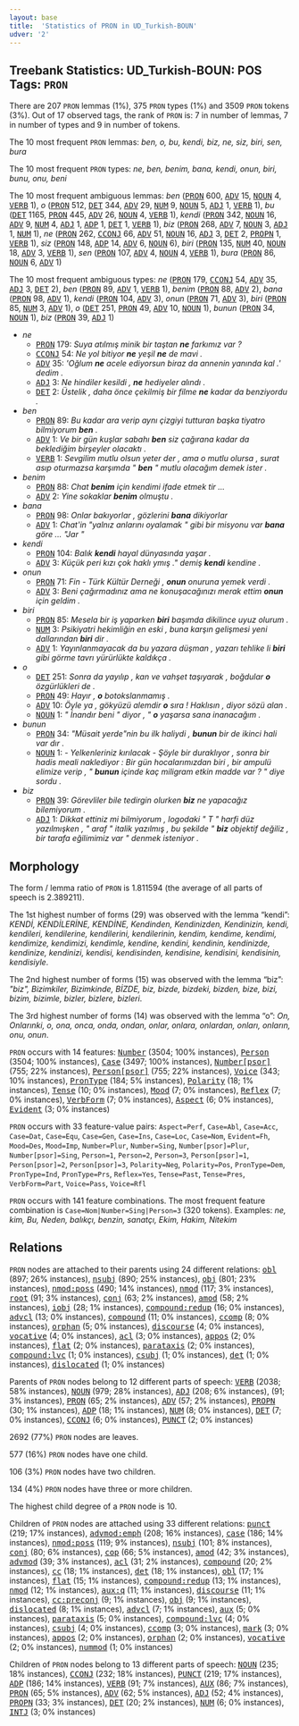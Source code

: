 ```yaml
---
layout: base
title:  'Statistics of PRON in UD_Turkish-BOUN'
udver: '2'
---
```


## Treebank Statistics: UD_Turkish-BOUN: POS Tags: `PRON`

There are 207 `PRON` lemmas (1%), 375 `PRON` types (1%) and 3509 `PRON` tokens (3%).
Out of 17 observed tags, the rank of `PRON` is: 7 in number of lemmas, 7 in number of types and 9 in number of tokens.

The 10 most frequent `PRON` lemmas: <em>ben, o, bu, kendi, biz, ne, siz, biri, sen, bura</em>

The 10 most frequent `PRON` types:  <em>ne, ben, benim, bana, kendi, onun, biri, bunu, onu, beni</em>

The 10 most frequent ambiguous lemmas: <em>ben</em> (<tt><a href="tr_boun-pos-PRON.html">PRON</a></tt> 600, <tt><a href="tr_boun-pos-ADV.html">ADV</a></tt> 15, <tt><a href="tr_boun-pos-NOUN.html">NOUN</a></tt> 4, <tt><a href="tr_boun-pos-VERB.html">VERB</a></tt> 1), <em>o</em> (<tt><a href="tr_boun-pos-PRON.html">PRON</a></tt> 512, <tt><a href="tr_boun-pos-DET.html">DET</a></tt> 344, <tt><a href="tr_boun-pos-ADV.html">ADV</a></tt> 29, <tt><a href="tr_boun-pos-NUM.html">NUM</a></tt> 9, <tt><a href="tr_boun-pos-NOUN.html">NOUN</a></tt> 5, <tt><a href="tr_boun-pos-ADJ.html">ADJ</a></tt> 1, <tt><a href="tr_boun-pos-VERB.html">VERB</a></tt> 1), <em>bu</em> (<tt><a href="tr_boun-pos-DET.html">DET</a></tt> 1165, <tt><a href="tr_boun-pos-PRON.html">PRON</a></tt> 445, <tt><a href="tr_boun-pos-ADV.html">ADV</a></tt> 26, <tt><a href="tr_boun-pos-NOUN.html">NOUN</a></tt> 4, <tt><a href="tr_boun-pos-VERB.html">VERB</a></tt> 1), <em>kendi</em> (<tt><a href="tr_boun-pos-PRON.html">PRON</a></tt> 342, <tt><a href="tr_boun-pos-NOUN.html">NOUN</a></tt> 16, <tt><a href="tr_boun-pos-ADV.html">ADV</a></tt> 9, <tt><a href="tr_boun-pos-NUM.html">NUM</a></tt> 4, <tt><a href="tr_boun-pos-ADJ.html">ADJ</a></tt> 1, <tt><a href="tr_boun-pos-ADP.html">ADP</a></tt> 1, <tt><a href="tr_boun-pos-DET.html">DET</a></tt> 1, <tt><a href="tr_boun-pos-VERB.html">VERB</a></tt> 1), <em>biz</em> (<tt><a href="tr_boun-pos-PRON.html">PRON</a></tt> 268, <tt><a href="tr_boun-pos-ADV.html">ADV</a></tt> 7, <tt><a href="tr_boun-pos-NOUN.html">NOUN</a></tt> 3, <tt><a href="tr_boun-pos-ADJ.html">ADJ</a></tt> 1, <tt><a href="tr_boun-pos-NUM.html">NUM</a></tt> 1), <em>ne</em> (<tt><a href="tr_boun-pos-PRON.html">PRON</a></tt> 262, <tt><a href="tr_boun-pos-CCONJ.html">CCONJ</a></tt> 66, <tt><a href="tr_boun-pos-ADV.html">ADV</a></tt> 51, <tt><a href="tr_boun-pos-NOUN.html">NOUN</a></tt> 16, <tt><a href="tr_boun-pos-ADJ.html">ADJ</a></tt> 3, <tt><a href="tr_boun-pos-DET.html">DET</a></tt> 2, <tt><a href="tr_boun-pos-PROPN.html">PROPN</a></tt> 1, <tt><a href="tr_boun-pos-VERB.html">VERB</a></tt> 1), <em>siz</em> (<tt><a href="tr_boun-pos-PRON.html">PRON</a></tt> 148, <tt><a href="tr_boun-pos-ADP.html">ADP</a></tt> 14, <tt><a href="tr_boun-pos-ADV.html">ADV</a></tt> 6, <tt><a href="tr_boun-pos-NOUN.html">NOUN</a></tt> 6), <em>biri</em> (<tt><a href="tr_boun-pos-PRON.html">PRON</a></tt> 135, <tt><a href="tr_boun-pos-NUM.html">NUM</a></tt> 40, <tt><a href="tr_boun-pos-NOUN.html">NOUN</a></tt> 18, <tt><a href="tr_boun-pos-ADV.html">ADV</a></tt> 3, <tt><a href="tr_boun-pos-VERB.html">VERB</a></tt> 1), <em>sen</em> (<tt><a href="tr_boun-pos-PRON.html">PRON</a></tt> 107, <tt><a href="tr_boun-pos-ADV.html">ADV</a></tt> 4, <tt><a href="tr_boun-pos-NOUN.html">NOUN</a></tt> 4, <tt><a href="tr_boun-pos-VERB.html">VERB</a></tt> 1), <em>bura</em> (<tt><a href="tr_boun-pos-PRON.html">PRON</a></tt> 86, <tt><a href="tr_boun-pos-NOUN.html">NOUN</a></tt> 6, <tt><a href="tr_boun-pos-ADV.html">ADV</a></tt> 1)

The 10 most frequent ambiguous types:  <em>ne</em> (<tt><a href="tr_boun-pos-PRON.html">PRON</a></tt> 179, <tt><a href="tr_boun-pos-CCONJ.html">CCONJ</a></tt> 54, <tt><a href="tr_boun-pos-ADV.html">ADV</a></tt> 35, <tt><a href="tr_boun-pos-ADJ.html">ADJ</a></tt> 3, <tt><a href="tr_boun-pos-DET.html">DET</a></tt> 2), <em>ben</em> (<tt><a href="tr_boun-pos-PRON.html">PRON</a></tt> 89, <tt><a href="tr_boun-pos-ADV.html">ADV</a></tt> 1, <tt><a href="tr_boun-pos-VERB.html">VERB</a></tt> 1), <em>benim</em> (<tt><a href="tr_boun-pos-PRON.html">PRON</a></tt> 88, <tt><a href="tr_boun-pos-ADV.html">ADV</a></tt> 2), <em>bana</em> (<tt><a href="tr_boun-pos-PRON.html">PRON</a></tt> 98, <tt><a href="tr_boun-pos-ADV.html">ADV</a></tt> 1), <em>kendi</em> (<tt><a href="tr_boun-pos-PRON.html">PRON</a></tt> 104, <tt><a href="tr_boun-pos-ADV.html">ADV</a></tt> 3), <em>onun</em> (<tt><a href="tr_boun-pos-PRON.html">PRON</a></tt> 71, <tt><a href="tr_boun-pos-ADV.html">ADV</a></tt> 3), <em>biri</em> (<tt><a href="tr_boun-pos-PRON.html">PRON</a></tt> 85, <tt><a href="tr_boun-pos-NUM.html">NUM</a></tt> 3, <tt><a href="tr_boun-pos-ADV.html">ADV</a></tt> 1), <em>o</em> (<tt><a href="tr_boun-pos-DET.html">DET</a></tt> 251, <tt><a href="tr_boun-pos-PRON.html">PRON</a></tt> 49, <tt><a href="tr_boun-pos-ADV.html">ADV</a></tt> 10, <tt><a href="tr_boun-pos-NOUN.html">NOUN</a></tt> 1), <em>bunun</em> (<tt><a href="tr_boun-pos-PRON.html">PRON</a></tt> 34, <tt><a href="tr_boun-pos-NOUN.html">NOUN</a></tt> 1), <em>biz</em> (<tt><a href="tr_boun-pos-PRON.html">PRON</a></tt> 39, <tt><a href="tr_boun-pos-ADJ.html">ADJ</a></tt> 1)


* <em>ne</em>
  * <tt><a href="tr_boun-pos-PRON.html">PRON</a></tt> 179: <em>Suya atılmış minik bir taştan <b>ne</b> farkımız var ?</em>
  * <tt><a href="tr_boun-pos-CCONJ.html">CCONJ</a></tt> 54: <em>Ne yol bitiyor <b>ne</b> yeşil <b>ne</b> de mavi .</em>
  * <tt><a href="tr_boun-pos-ADV.html">ADV</a></tt> 35: <em>'Oğlum <b>ne</b> acele ediyorsun biraz da annenin yanında kal .' dedim .</em>
  * <tt><a href="tr_boun-pos-ADJ.html">ADJ</a></tt> 3: <em>Ne hindiler kesildi , <b>ne</b> hediyeler alındı .</em>
  * <tt><a href="tr_boun-pos-DET.html">DET</a></tt> 2: <em>Üstelik , daha önce çekilmiş bir filme <b>ne</b> kadar da benziyordu .</em>
* <em>ben</em>
  * <tt><a href="tr_boun-pos-PRON.html">PRON</a></tt> 89: <em>Bu kadar ara verip aynı çizgiyi tutturan başka tiyatro bilmiyorum <b>ben</b> .</em>
  * <tt><a href="tr_boun-pos-ADV.html">ADV</a></tt> 1: <em>Ve bir gün kuşlar sabahı <b>ben</b> siz çağırana kadar da beklediğim birşeyler olacaktı .</em>
  * <tt><a href="tr_boun-pos-VERB.html">VERB</a></tt> 1: <em>Sevgilim mutlu olsun yeter der , ama o mutlu olursa , surat asıp oturmazsa karşımda " <b>ben</b> " mutlu olacağım demek ister .</em>
* <em>benim</em>
  * <tt><a href="tr_boun-pos-PRON.html">PRON</a></tt> 88: <em>Chat <b>benim</b> için kendimi ifade etmek tir ...</em>
  * <tt><a href="tr_boun-pos-ADV.html">ADV</a></tt> 2: <em>Yine sokaklar <b>benim</b> olmuştu .</em>
* <em>bana</em>
  * <tt><a href="tr_boun-pos-PRON.html">PRON</a></tt> 98: <em>Onlar bakıyorlar , gözlerini <b>bana</b> dikiyorlar</em>
  * <tt><a href="tr_boun-pos-ADV.html">ADV</a></tt> 1: <em>Chat'in "yalnız anlarını oyalamak " gibi bir misyonu var <b>bana</b> göre ... "Jar "</em>
* <em>kendi</em>
  * <tt><a href="tr_boun-pos-PRON.html">PRON</a></tt> 104: <em>Balık <b>kendi</b> hayal dünyasında yaşar .</em>
  * <tt><a href="tr_boun-pos-ADV.html">ADV</a></tt> 3: <em>Küçük peri kızı çok haklı ymış ." demiş <b>kendi</b> kendine .</em>
* <em>onun</em>
  * <tt><a href="tr_boun-pos-PRON.html">PRON</a></tt> 71: <em>Fin - Türk Kültür Derneği , <b>onun</b> onuruna yemek verdi .</em>
  * <tt><a href="tr_boun-pos-ADV.html">ADV</a></tt> 3: <em>Beni çağırmadınız ama ne konuşacağınızı merak ettim <b>onun</b> için geldim .</em>
* <em>biri</em>
  * <tt><a href="tr_boun-pos-PRON.html">PRON</a></tt> 85: <em>Mesela bir iş yaparken <b>biri</b> başımda dikilince uyuz olurum .</em>
  * <tt><a href="tr_boun-pos-NUM.html">NUM</a></tt> 3: <em>Psikiyatri hekimliğin en eski , buna karşın gelişmesi yeni dallarından <b>biri</b> dir .</em>
  * <tt><a href="tr_boun-pos-ADV.html">ADV</a></tt> 1: <em>Yayınlanmayacak da bu yazara düşman , yazarı tehlike li <b>biri</b> gibi görme tavrı yürürlükte kaldıkça .</em>
* <em>o</em>
  * <tt><a href="tr_boun-pos-DET.html">DET</a></tt> 251: <em>Sonra da yayılıp , kan ve vahşet taşıyarak , boğdular <b>o</b> özgürlükleri de .</em>
  * <tt><a href="tr_boun-pos-PRON.html">PRON</a></tt> 49: <em>Hayır , <b>o</b> botokslanmamış .</em>
  * <tt><a href="tr_boun-pos-ADV.html">ADV</a></tt> 10: <em>Öyle ya , gökyüzü alemdir <b>o</b> sıra ! Haklısın , diyor sözü alan .</em>
  * <tt><a href="tr_boun-pos-NOUN.html">NOUN</a></tt> 1: <em>" İnandır beni " diyor , " <b>o</b> yaşarsa sana inanacağım .</em>
* <em>bunun</em>
  * <tt><a href="tr_boun-pos-PRON.html">PRON</a></tt> 34: <em>"Müsait yerde"nin bu ilk haliydi , <b>bunun</b> bir de ikinci hali var dır .</em>
  * <tt><a href="tr_boun-pos-NOUN.html">NOUN</a></tt> 1: <em>- Yelkenleriniz kırılacak - Şöyle bir duraklıyor , sonra bir hadis meali naklediyor : Bir gün hocalarımızdan biri , bir ampulü elimize verip , " <b>bunun</b> içinde kaç miligram etkin madde var ? " diye sordu .</em>
* <em>biz</em>
  * <tt><a href="tr_boun-pos-PRON.html">PRON</a></tt> 39: <em>Görevliler bile tedirgin olurken <b>biz</b> ne yapacağız bilemiyorum .</em>
  * <tt><a href="tr_boun-pos-ADJ.html">ADJ</a></tt> 1: <em>Dikkat ettiniz mi bilmiyorum , logodaki " T " harfi düz yazılmışken , " araf " italik yazılmış , bu şekilde " <b>biz</b> objektif değiliz , bir tarafa eğilimimiz var " denmek isteniyor .</em>

## Morphology

The form / lemma ratio of `PRON` is 1.811594 (the average of all parts of speech is 2.389211).

The 1st highest number of forms (29) was observed with the lemma “kendi”: <em>KENDİ, KENDİLERİNE, KENDİNE, Kendinden, Kendinizden, Kendinizin, kendi, kendileri, kendilerine, kendilerini, kendilerinin, kendim, kendime, kendimi, kendimize, kendimizi, kendimle, kendine, kendini, kendinin, kendinizde, kendinize, kendinizi, kendisi, kendisinden, kendisine, kendisini, kendisinin, kendisiyle</em>.

The 2nd highest number of forms (15) was observed with the lemma “biz”: <em>"biz", Bizimkiler, Bizimkinde, BİZDE, biz, bizde, bizdeki, bizden, bize, bizi, bizim, bizimle, bizler, bizlere, bizleri</em>.

The 3rd highest number of forms (14) was observed with the lemma “o”: <em>On, Onlarınki, o, ona, onca, onda, ondan, onlar, onlara, onlardan, onları, onların, onu, onun</em>.

`PRON` occurs with 14 features: <tt><a href="tr_boun-feat-Number.html">Number</a></tt> (3504; 100% instances), <tt><a href="tr_boun-feat-Person.html">Person</a></tt> (3504; 100% instances), <tt><a href="tr_boun-feat-Case.html">Case</a></tt> (3497; 100% instances), <tt><a href="tr_boun-feat-Number-psor.html">Number[psor]</a></tt> (755; 22% instances), <tt><a href="tr_boun-feat-Person-psor.html">Person[psor]</a></tt> (755; 22% instances), <tt><a href="tr_boun-feat-Voice.html">Voice</a></tt> (343; 10% instances), <tt><a href="tr_boun-feat-PronType.html">PronType</a></tt> (184; 5% instances), <tt><a href="tr_boun-feat-Polarity.html">Polarity</a></tt> (18; 1% instances), <tt><a href="tr_boun-feat-Tense.html">Tense</a></tt> (10; 0% instances), <tt><a href="tr_boun-feat-Mood.html">Mood</a></tt> (7; 0% instances), <tt><a href="tr_boun-feat-Reflex.html">Reflex</a></tt> (7; 0% instances), <tt><a href="tr_boun-feat-VerbForm.html">VerbForm</a></tt> (7; 0% instances), <tt><a href="tr_boun-feat-Aspect.html">Aspect</a></tt> (6; 0% instances), <tt><a href="tr_boun-feat-Evident.html">Evident</a></tt> (3; 0% instances)

`PRON` occurs with 33 feature-value pairs: `Aspect=Perf`, `Case=Abl`, `Case=Acc`, `Case=Dat`, `Case=Equ`, `Case=Gen`, `Case=Ins`, `Case=Loc`, `Case=Nom`, `Evident=Fh`, `Mood=Des`, `Mood=Imp`, `Number=Plur`, `Number=Sing`, `Number[psor]=Plur`, `Number[psor]=Sing`, `Person=1`, `Person=2`, `Person=3`, `Person[psor]=1`, `Person[psor]=2`, `Person[psor]=3`, `Polarity=Neg`, `Polarity=Pos`, `PronType=Dem`, `PronType=Ind`, `PronType=Prs`, `Reflex=Yes`, `Tense=Past`, `Tense=Pres`, `VerbForm=Part`, `Voice=Pass`, `Voice=Rfl`

`PRON` occurs with 141 feature combinations.
The most frequent feature combination is `Case=Nom|Number=Sing|Person=3` (320 tokens).
Examples: <em>ne, kim, Bu, Neden, balıkçı, benzin, sanatçı, Ekim, Hakim, Nitekim</em>


## Relations

`PRON` nodes are attached to their parents using 24 different relations: <tt><a href="tr_boun-dep-obl.html">obl</a></tt> (897; 26% instances), <tt><a href="tr_boun-dep-nsubj.html">nsubj</a></tt> (890; 25% instances), <tt><a href="tr_boun-dep-obj.html">obj</a></tt> (801; 23% instances), <tt><a href="tr_boun-dep-nmod-poss.html">nmod:poss</a></tt> (490; 14% instances), <tt><a href="tr_boun-dep-nmod.html">nmod</a></tt> (117; 3% instances), <tt><a href="tr_boun-dep-root.html">root</a></tt> (91; 3% instances), <tt><a href="tr_boun-dep-conj.html">conj</a></tt> (63; 2% instances), <tt><a href="tr_boun-dep-amod.html">amod</a></tt> (58; 2% instances), <tt><a href="tr_boun-dep-iobj.html">iobj</a></tt> (28; 1% instances), <tt><a href="tr_boun-dep-compound-redup.html">compound:redup</a></tt> (16; 0% instances), <tt><a href="tr_boun-dep-advcl.html">advcl</a></tt> (13; 0% instances), <tt><a href="tr_boun-dep-compound.html">compound</a></tt> (11; 0% instances), <tt><a href="tr_boun-dep-ccomp.html">ccomp</a></tt> (8; 0% instances), <tt><a href="tr_boun-dep-orphan.html">orphan</a></tt> (5; 0% instances), <tt><a href="tr_boun-dep-discourse.html">discourse</a></tt> (4; 0% instances), <tt><a href="tr_boun-dep-vocative.html">vocative</a></tt> (4; 0% instances), <tt><a href="tr_boun-dep-acl.html">acl</a></tt> (3; 0% instances), <tt><a href="tr_boun-dep-appos.html">appos</a></tt> (2; 0% instances), <tt><a href="tr_boun-dep-flat.html">flat</a></tt> (2; 0% instances), <tt><a href="tr_boun-dep-parataxis.html">parataxis</a></tt> (2; 0% instances), <tt><a href="tr_boun-dep-compound-lvc.html">compound:lvc</a></tt> (1; 0% instances), <tt><a href="tr_boun-dep-csubj.html">csubj</a></tt> (1; 0% instances), <tt><a href="tr_boun-dep-det.html">det</a></tt> (1; 0% instances), <tt><a href="tr_boun-dep-dislocated.html">dislocated</a></tt> (1; 0% instances)

Parents of `PRON` nodes belong to 12 different parts of speech: <tt><a href="tr_boun-pos-VERB.html">VERB</a></tt> (2038; 58% instances), <tt><a href="tr_boun-pos-NOUN.html">NOUN</a></tt> (979; 28% instances), <tt><a href="tr_boun-pos-ADJ.html">ADJ</a></tt> (208; 6% instances),  (91; 3% instances), <tt><a href="tr_boun-pos-PRON.html">PRON</a></tt> (65; 2% instances), <tt><a href="tr_boun-pos-ADV.html">ADV</a></tt> (57; 2% instances), <tt><a href="tr_boun-pos-PROPN.html">PROPN</a></tt> (30; 1% instances), <tt><a href="tr_boun-pos-ADP.html">ADP</a></tt> (18; 1% instances), <tt><a href="tr_boun-pos-NUM.html">NUM</a></tt> (8; 0% instances), <tt><a href="tr_boun-pos-DET.html">DET</a></tt> (7; 0% instances), <tt><a href="tr_boun-pos-CCONJ.html">CCONJ</a></tt> (6; 0% instances), <tt><a href="tr_boun-pos-PUNCT.html">PUNCT</a></tt> (2; 0% instances)

2692 (77%) `PRON` nodes are leaves.

577 (16%) `PRON` nodes have one child.

106 (3%) `PRON` nodes have two children.

134 (4%) `PRON` nodes have three or more children.

The highest child degree of a `PRON` node is 10.

Children of `PRON` nodes are attached using 33 different relations: <tt><a href="tr_boun-dep-punct.html">punct</a></tt> (219; 17% instances), <tt><a href="tr_boun-dep-advmod-emph.html">advmod:emph</a></tt> (208; 16% instances), <tt><a href="tr_boun-dep-case.html">case</a></tt> (186; 14% instances), <tt><a href="tr_boun-dep-nmod-poss.html">nmod:poss</a></tt> (119; 9% instances), <tt><a href="tr_boun-dep-nsubj.html">nsubj</a></tt> (101; 8% instances), <tt><a href="tr_boun-dep-conj.html">conj</a></tt> (80; 6% instances), <tt><a href="tr_boun-dep-cop.html">cop</a></tt> (66; 5% instances), <tt><a href="tr_boun-dep-amod.html">amod</a></tt> (42; 3% instances), <tt><a href="tr_boun-dep-advmod.html">advmod</a></tt> (39; 3% instances), <tt><a href="tr_boun-dep-acl.html">acl</a></tt> (31; 2% instances), <tt><a href="tr_boun-dep-compound.html">compound</a></tt> (20; 2% instances), <tt><a href="tr_boun-dep-cc.html">cc</a></tt> (18; 1% instances), <tt><a href="tr_boun-dep-det.html">det</a></tt> (18; 1% instances), <tt><a href="tr_boun-dep-obl.html">obl</a></tt> (17; 1% instances), <tt><a href="tr_boun-dep-flat.html">flat</a></tt> (15; 1% instances), <tt><a href="tr_boun-dep-compound-redup.html">compound:redup</a></tt> (13; 1% instances), <tt><a href="tr_boun-dep-nmod.html">nmod</a></tt> (12; 1% instances), <tt><a href="tr_boun-dep-aux-q.html">aux:q</a></tt> (11; 1% instances), <tt><a href="tr_boun-dep-discourse.html">discourse</a></tt> (11; 1% instances), <tt><a href="tr_boun-dep-cc-preconj.html">cc:preconj</a></tt> (9; 1% instances), <tt><a href="tr_boun-dep-obj.html">obj</a></tt> (9; 1% instances), <tt><a href="tr_boun-dep-dislocated.html">dislocated</a></tt> (8; 1% instances), <tt><a href="tr_boun-dep-advcl.html">advcl</a></tt> (7; 1% instances), <tt><a href="tr_boun-dep-aux.html">aux</a></tt> (5; 0% instances), <tt><a href="tr_boun-dep-parataxis.html">parataxis</a></tt> (5; 0% instances), <tt><a href="tr_boun-dep-compound-lvc.html">compound:lvc</a></tt> (4; 0% instances), <tt><a href="tr_boun-dep-csubj.html">csubj</a></tt> (4; 0% instances), <tt><a href="tr_boun-dep-ccomp.html">ccomp</a></tt> (3; 0% instances), <tt><a href="tr_boun-dep-mark.html">mark</a></tt> (3; 0% instances), <tt><a href="tr_boun-dep-appos.html">appos</a></tt> (2; 0% instances), <tt><a href="tr_boun-dep-orphan.html">orphan</a></tt> (2; 0% instances), <tt><a href="tr_boun-dep-vocative.html">vocative</a></tt> (2; 0% instances), <tt><a href="tr_boun-dep-nummod.html">nummod</a></tt> (1; 0% instances)

Children of `PRON` nodes belong to 13 different parts of speech: <tt><a href="tr_boun-pos-NOUN.html">NOUN</a></tt> (235; 18% instances), <tt><a href="tr_boun-pos-CCONJ.html">CCONJ</a></tt> (232; 18% instances), <tt><a href="tr_boun-pos-PUNCT.html">PUNCT</a></tt> (219; 17% instances), <tt><a href="tr_boun-pos-ADP.html">ADP</a></tt> (186; 14% instances), <tt><a href="tr_boun-pos-VERB.html">VERB</a></tt> (91; 7% instances), <tt><a href="tr_boun-pos-AUX.html">AUX</a></tt> (86; 7% instances), <tt><a href="tr_boun-pos-PRON.html">PRON</a></tt> (65; 5% instances), <tt><a href="tr_boun-pos-ADV.html">ADV</a></tt> (62; 5% instances), <tt><a href="tr_boun-pos-ADJ.html">ADJ</a></tt> (52; 4% instances), <tt><a href="tr_boun-pos-PROPN.html">PROPN</a></tt> (33; 3% instances), <tt><a href="tr_boun-pos-DET.html">DET</a></tt> (20; 2% instances), <tt><a href="tr_boun-pos-NUM.html">NUM</a></tt> (6; 0% instances), <tt><a href="tr_boun-pos-INTJ.html">INTJ</a></tt> (3; 0% instances)


